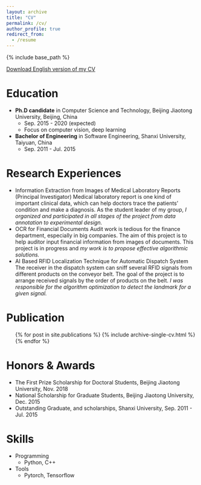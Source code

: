 ```yaml
---
layout: archive
title: "CV"
permalink: /cv/
author_profile: true
redirect_from:
  - /resume
---
```


{% include base_path %}

[Download English version of my CV](http://xuewenyuan.github.io/files/cv-en-wenyuan.pdf)  

Education
======
* **Ph.D candidate** in Computer Science and Technology, Beijing Jiaotong University, Beijing, China
  * Sep. 2015 - 2020 (expected)
  * Focus on computer vision, deep learning
* **Bachelor of Engineering** in Software Engineering, Shanxi University, Taiyuan, China
  * Sep. 2011 - Jul. 2015

Research Experiences
======
* Information Extraction from Images of Medical Laboratory Reports (Principal Investigator)
  Medical laboratory report is one kind of important clinical data, which can help doctors trace the patients’ condition and make a diagnosis. As the student leader of my group, *I organized and participated in all stages of the project from data annotation to experimental design.*
* OCR for Financial Documents
  Audit work is tedious for the finance department, especially in big companies. The aim of this project is to help auditor input financial information from images of documents. This project is in progress and *my work is to propose effective algorithmic solutions.*
* AI Based RFID Localization Technique for Automatic Dispatch System
  The receiver in the dispatch system can sniff several RFID signals from different products on the conveyor belt. The goal of the project is to arrange received signals by the order of products on the belt. *I was responsible for the algorithm optimization to detect the landmark for a given signal.*

Publication
======
  <ul>{% for post in site.publications %}
    {% include archive-single-cv.html %}
  {% endfor %}</ul>

Honors & Awards
======
* The First Prize Scholarship for Doctoral Students, Beijing Jiaotong University, Nov. 2018
* National Scholarship for Graduate Students, Beijing Jiaotong University, Dec. 2015
* Outstanding Graduate, and scholarships, Shanxi University, Sep. 2011 - Jul. 2015

Skills
======
* Programming
  * Python, C++
* Tools
  * Pytorch, Tensorflow
